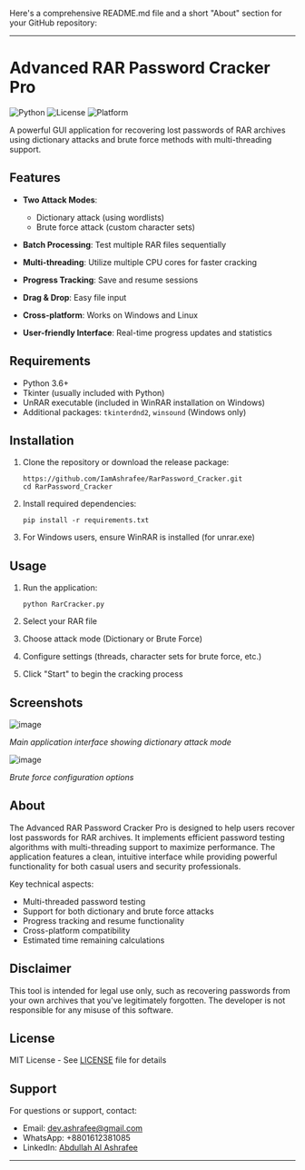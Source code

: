 Here's a comprehensive README.md file and a short "About" section for your GitHub repository:

---

# Advanced RAR Password Cracker Pro

![Python](https://img.shields.io/badge/Python-3.6+-blue.svg)
![License](https://img.shields.io/badge/License-MIT-green.svg)
![Platform](https://img.shields.io/badge/Platform-Windows%20%7C%20Linux-lightgrey.svg)

A powerful GUI application for recovering lost passwords of RAR archives using dictionary attacks and brute force methods with multi-threading support.

## Features

- **Two Attack Modes**:
  - Dictionary attack (using wordlists)
  - Brute force attack (custom character sets)
  
- **Batch Processing**: Test multiple RAR files sequentially
- **Multi-threading**: Utilize multiple CPU cores for faster cracking
- **Progress Tracking**: Save and resume sessions
- **Drag & Drop**: Easy file input
- **Cross-platform**: Works on Windows and Linux
- **User-friendly Interface**: Real-time progress updates and statistics

## Requirements

- Python 3.6+
- Tkinter (usually included with Python)
- UnRAR executable (included in WinRAR installation on Windows)
- Additional packages: `tkinterdnd2`, `winsound` (Windows only)

## Installation

1. Clone the repository or download the release package:
   ```
   https://github.com/IamAshrafee/RarPassword_Cracker.git
   cd RarPassword_Cracker
   ```

2. Install required dependencies:
   ```
   pip install -r requirements.txt
   ```

3. For Windows users, ensure WinRAR is installed (for unrar.exe)

## Usage

1. Run the application:
   ```
   python RarCracker.py
   ```

2. Select your RAR file
3. Choose attack mode (Dictionary or Brute Force)
4. Configure settings (threads, character sets for brute force, etc.)
5. Click "Start" to begin the cracking process

## Screenshots

![image](https://github.com/user-attachments/assets/28dca182-8788-44ba-aefc-07c78697fe78)

*Main application interface showing dictionary attack mode*

![image](https://github.com/user-attachments/assets/2c91a5c5-5fe6-40d3-b60f-20be16422a6e)

*Brute force configuration options*

## About

The Advanced RAR Password Cracker Pro is designed to help users recover lost passwords for RAR archives. It implements efficient password testing algorithms with multi-threading support to maximize performance. The application features a clean, intuitive interface while providing powerful functionality for both casual users and security professionals.

Key technical aspects:
- Multi-threaded password testing
- Support for both dictionary and brute force attacks
- Progress tracking and resume functionality
- Cross-platform compatibility
- Estimated time remaining calculations

## Disclaimer

This tool is intended for legal use only, such as recovering passwords from your own archives that you've legitimately forgotten. The developer is not responsible for any misuse of this software.

## License

MIT License - See [LICENSE](LICENSE) file for details

## Support

For questions or support, contact:
- Email: dev.ashrafee@gmail.com
- WhatsApp: +8801612381085
- LinkedIn: [Abdullah Al Ashrafee](https://www.linkedin.com/in/abdullahalashrafee/)

---
